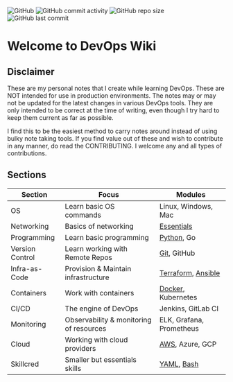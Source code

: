 ![GitHub](https://img.shields.io/github/license/nyukeit/devopswiki?style=for-the-badge) ![GitHub commit activity](https://img.shields.io/github/commit-activity/w/nyukeit/devopswiki?style=for-the-badge) ![GitHub repo size](https://img.shields.io/github/repo-size/nyukeit/devopswiki?color=yellow&style=for-the-badge) ![GitHub last commit](https://img.shields.io/github/last-commit/nyukeit/devopswiki?style=for-the-badge)

# Welcome to DevOps Wiki

## Disclaimer

These are my personal notes that I create while learning DevOps. These are NOT intended for use in production environments. The notes may or may not be updated for the latest changes in various DevOps tools. They are only intended to be correct at the time of writing, even though I try hard to keep them current as far as possible.

I find this to be the easiest method to carry notes around instead of using bulky note taking tools. If you find value out of these and wish to contribute in any manner, do read the CONTRIBUTING. I welcome any and all types of contributions.

## Sections

| Section         | Focus                                   | Modules                                                      |
| --------------- | --------------------------------------- | ------------------------------------------------------------ |
| OS              | Learn basic OS commands                 | Linux, Windows, Mac                                          |
| Networking      | Basics of networking                    | [Essentials](https://github.com/nyukeit/devopswiki/tree/main/networking) |
| Programming     | Learn basic programming                 | [Python](https://github.com/nyukeit/devopswiki/tree/main/programming/python), Go |
| Version Control | Learn working with Remote Repos         | [Git](https://github.com/nyukeit/devopswiki/tree/main/skillcred/git), GitHub |
| Infra-as-Code   | Provision & Maintain infrastructure     | [Terraform](https://github.com/nyukeit/devopswiki/tree/main/infra-as-code/terraform), [Ansible](https://github.com/nyukeit/devopswiki/tree/main/infra-as-code/ansible) |
| Containers      | Work with containers                    | [Docker](https://github.com/nyukeit/devopswiki/tree/main/containers/docker), Kubernetes |
| CI/CD           | The engine of DevOps                    | Jenkins, GitLab CI                                           |
| Monitoring      | Observability & monitoring of resources | ELK, Grafana, Prometheus                                     |
| Cloud           | Working with cloud providers            | [AWS](https://github.com/nyukeit/devopswiki/tree/main/cloud/aws), Azure, GCP |
| Skillcred       | Smaller but essentials skills           | [YAML](https://github.com/nyukeit/devopswiki/tree/main/skillcred/yaml), [Bash](https://github.com/nyukeit/devopswiki/tree/main/skillcred/bash) |
